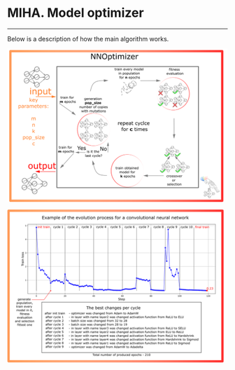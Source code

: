# MIHA. Model optimizer
--- 

Below is a description of how the main algorithm works.

![model_description.png](https://raw.githubusercontent.com/Dreamlone/MIHA/main/images/model_description.png)

![CNN_gapfill_example.png](https://raw.githubusercontent.com/Dreamlone/MIHA/main/images/CNN_gapfill_example.png)
